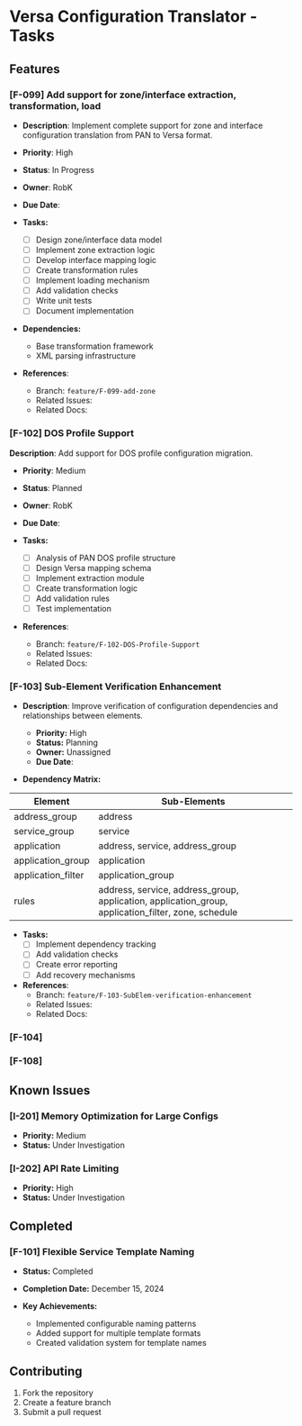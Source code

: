 # Versa Configuration Translator - Tasks

## Features
### [F-099] Add support for zone/interface extraction, transformation, load
- **Description**: Implement complete support for zone and interface configuration translation from PAN to Versa format.
- **Priority**: High
- **Status**: In Progress
- **Owner**: RobK
- **Due Date**: 
- **Tasks:**
  - [ ] Design zone/interface data model
  - [ ] Implement zone extraction logic
  - [ ] Develop interface mapping logic
  - [ ] Create transformation rules
  - [ ] Implement loading mechanism
  - [ ] Add validation checks
  - [ ] Write unit tests
  - [ ] Document implementation

- **Dependencies:**
  - Base transformation framework
  - XML parsing infrastructure

- **References**:
  - Branch: `feature/F-099-add-zone`
  - Related Issues:
  - Related Docs: 

### [F-102] DOS Profile Support
**Description**: Add support for DOS profile configuration migration.
  - **Priority**: Medium
  - **Status**: Planned
  - **Owner**: RobK
 - **Due Date**: 

- **Tasks:**
  - [ ] Analysis of PAN DOS profile structure
  - [ ] Design Versa mapping schema
  - [ ] Implement extraction module
  - [ ] Create transformation logic
  - [ ] Add validation rules
  - [ ] Test implementation

- **References**:
  - Branch: `feature/F-102-DOS-Profile-Support`
  - Related Issues:
  - Related Docs:

### [F-103] Sub-Element Verification Enhancement
- **Description**: Improve verification of configuration dependencies and relationships between elements.
  - **Priority:** High
  - **Status:** Planning  
  - **Owner:** Unassigned
  - **Due Date**: 

- **Dependency Matrix:**

| **Element** | **Sub-Elements** |
|---------|--------------|
| address_group | address |
| service_group | service |
| application | address, service, address_group |
| application_group | application |
| application_filter | application_group |
| rules | address, service, address_group, application, application_group, application_filter, zone, schedule |

- **Tasks:**
  - [ ] Implement dependency tracking
  - [ ] Add validation checks
  - [ ] Create error reporting
  - [ ] Add recovery mechanisms

- **References**:
  - Branch: `feature/F-103-SubElem-verification-enhancement`
  - Related Issues:
  - Related Docs:

### [F-104] 
### [F-108] 

## Known Issues

### [I-201] Memory Optimization for Large Configs
- **Priority:** Medium  
- **Status:** Under Investigation

### [I-202] API Rate Limiting
- **Priority:** High  
- **Status:** Under Investigation


## Completed
### [F-101] Flexible Service Template Naming
- **Status:** Completed  
- **Completion Date:** December 15, 2024

- **Key Achievements:**
  - Implemented configurable naming patterns
  - Added support for multiple template formats
  - Created validation system for template names

## Contributing

1. Fork the repository
2. Create a feature branch
3. Submit a pull request